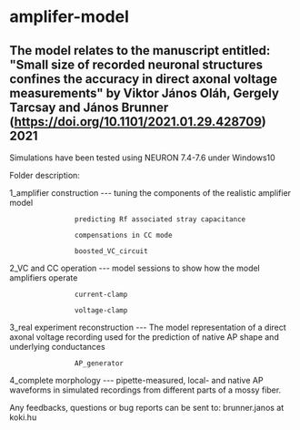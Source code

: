 # amplifer-model

The model relates to the manuscript entitled: "Small size of recorded neuronal structures confines the accuracy in direct axonal voltage measurements" by Viktor János Oláh, Gergely Tarcsay and János Brunner 
(https://doi.org/10.1101/2021.01.29.428709)
								2021			
----------------------------------------------------------------------------------------------------------
Simulations have been tested using NEURON 7.4-7.6 under Windows10 	

Folder description:

1_amplifier construction --- tuning the components of the realistic amplifier model 

					predicting Rf associated stray capacitance

					compensations in CC mode

					boosted_VC_circuit
					
2_VC and CC operation --- model sessions to show how the model amplifiers operate
			
					current-clamp
					
					voltage-clamp

3_real experiment reconstruction --- The model representation of a direct axonal voltage recording used for the prediction of native AP shape and underlying conductances
			
					AP_generator
					
4_complete morphology --- pipette-measured, local- and native AP waveforms in simulated recordings from different parts of a mossy fiber. 





Any feedbacks, questions or bug reports can be sent to: 
brunner.janos at koki.hu
